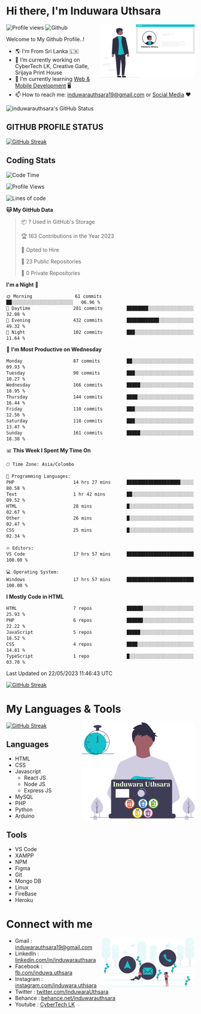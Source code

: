 # Hi there, I'm Induwara Uthsara
![Profile views](https://gpvc.arturio.dev/induwarauthsara)
![Github](https://img.shields.io/github/followers/induwarauthsara?label=Follow&style=social)
<img width="50%" align="right" alt="Induwara Uthsara's Profile" src="https://github.com/induwarauthsara/induwarauthsara/blob/main/images/profileInduwaraUthsara.svg" />

Welcome to My Github Profile..! 


- :earth_americas:	I'm From Sri Lanka :sri_lanka:
- 🔭 I’m currently working on CyberTech LK, Creative Galle, Srijaya Print House 
- 🌱 I’m currently learning [Web & Mobile Development](https://github.com/induwarauthsara/induwarauthsara/blob/main/README.md#my-languages--tools) :desktop_computer:
- 📫 How to reach me: [induwarauthsara19@gmail.com](mailto:induwarauthsara19@gmail.com) or [Social Media](https://github.com/induwarauthsara/induwarauthsara/blob/main/README.md#connect-with-me) :hearts:	

![induwarauthsara's GitHub Status](https://github-readme-stats.vercel.app/api?username=induwarauthsara&show_icons=true&theme=radical)


## GITHUB PROFILE STATUS
[![GitHub Streak](https://github-readme-streak-stats.herokuapp.com/?user=induwarauthsara&theme=dracula)](https://github.com/induwarauthsara)

## Coding Stats
<!--START_SECTION:waka-->
![Code Time](http://img.shields.io/badge/Code%20Time-140%20hrs%2057%20mins-blue)

![Profile Views](http://img.shields.io/badge/Profile%20Views-5-blue)

![Lines of code](https://img.shields.io/badge/From%20Hello%20World%20I%27ve%20Written-993.1%20thousand%20lines%20of%20code-blue)

**🐱 My GitHub Data** 

> 📦 ? Used in GitHub's Storage 
 > 
> 🏆 163 Contributions in the Year 2023
 > 
> 💼 Opted to Hire
 > 
> 📜 23 Public Repositories 
 > 
> 🔑 0 Private Repositories 
 > 
**I'm a Night 🦉** 

```text
🌞 Morning                61 commits          ██░░░░░░░░░░░░░░░░░░░░░░░   06.96 % 
🌆 Daytime                281 commits         ████████░░░░░░░░░░░░░░░░░   32.08 % 
🌃 Evening                432 commits         ████████████░░░░░░░░░░░░░   49.32 % 
🌙 Night                  102 commits         ███░░░░░░░░░░░░░░░░░░░░░░   11.64 % 
```
📅 **I'm Most Productive on Wednesday** 

```text
Monday                   87 commits          ██░░░░░░░░░░░░░░░░░░░░░░░   09.93 % 
Tuesday                  90 commits          ███░░░░░░░░░░░░░░░░░░░░░░   10.27 % 
Wednesday                166 commits         █████░░░░░░░░░░░░░░░░░░░░   18.95 % 
Thursday                 144 commits         ████░░░░░░░░░░░░░░░░░░░░░   16.44 % 
Friday                   110 commits         ███░░░░░░░░░░░░░░░░░░░░░░   12.56 % 
Saturday                 118 commits         ███░░░░░░░░░░░░░░░░░░░░░░   13.47 % 
Sunday                   161 commits         █████░░░░░░░░░░░░░░░░░░░░   18.38 % 
```


📊 **This Week I Spent My Time On** 

```text
🕑︎ Time Zone: Asia/Colombo

💬 Programming Languages: 
PHP                      14 hrs 27 mins      ████████████████████░░░░░   80.58 % 
Text                     1 hr 42 mins        ██░░░░░░░░░░░░░░░░░░░░░░░   09.52 % 
HTML                     28 mins             █░░░░░░░░░░░░░░░░░░░░░░░░   02.67 % 
Other                    26 mins             █░░░░░░░░░░░░░░░░░░░░░░░░   02.47 % 
CSS                      25 mins             █░░░░░░░░░░░░░░░░░░░░░░░░   02.34 % 

🔥 Editors: 
VS Code                  17 hrs 57 mins      █████████████████████████   100.00 % 

💻 Operating System: 
Windows                  17 hrs 57 mins      █████████████████████████   100.00 % 
```

**I Mostly Code in HTML** 

```text
HTML                     7 repos             ██████░░░░░░░░░░░░░░░░░░░   25.93 % 
PHP                      6 repos             ██████░░░░░░░░░░░░░░░░░░░   22.22 % 
JavaScript               5 repos             █████░░░░░░░░░░░░░░░░░░░░   18.52 % 
CSS                      4 repos             ████░░░░░░░░░░░░░░░░░░░░░   14.81 % 
TypeScript               1 repo              █░░░░░░░░░░░░░░░░░░░░░░░░   03.70 % 
```




 Last Updated on 22/05/2023 11:46:43 UTC
<!--END_SECTION:waka-->
          

[![GitHub Streak](https://github-profile-trophy.vercel.app/?username=induwarauthsara&theme=juicyfresh)](https://github.com/induwarauthsara)


# My Languages & Tools
[![GitHub Streak](https://github-readme-stats.vercel.app/api/top-langs/?username=induwarauthsara)](https://github.com/induwarauthsara)
<img width="60%" align="right" alt="Induwara Uthsara's Programmer" src="https://github.com/induwarauthsara/induwarauthsara/blob/main/images/programmingInduwaraUthsara.svg" />

## Languages
* HTML
* CSS
* Javascript
  * React JS
  * Node JS
  * Express JS
* MySQL
* PHP
* Python
* Arduino

## Tools
* VS Code
* XAMPP
* NPM
* Figma
* Git
* Mongo DB
* Linux
* FireBase
* Heroku

# Connect with me
<img width="50%" align="right" alt="Induwara Uthsara's Contact Informations" src="https://github.com/induwarauthsara/induwarauthsara/blob/main/images/contactInduwaraUthsara.svg" />

- Gmail    : [induwarauthsara19@gmail.com](mailto:induwarauthsara19@gmail.com)
- LinkedIn : [linkedin.com/in/induwarauthsara](https://www.linkedin.com/in/induwarauthsara)
- Facebook : [fb.com/induwa.uthsara](https://web.facebook.com/induwa.uthsara/)
- Instagram : [instagram.com/induwara.uthsara](https://www.instagram.com/induwara.uthsara)
- Twitter : [twitter.com/InduwaraUthsara](https://twitter.com/InduwaraUthsara)
- Behance : [behance.net/induwarauthsara](https://www.behance.net/induwarauthsara)
- Youtube : [CyberTech LK](https://www.youtube.com/channel/UCWdK_TF8t8UA2uOmawuTKRg)
